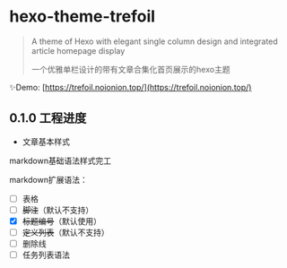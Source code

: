 # hexo-theme-trefoil

> A theme of Hexo with elegant single column design and integrated article homepage display
>
> 一个优雅单栏设计的带有文章合集化首页展示的hexo主题

✨Demo: [https://trefoil.noionion.top/](https://trefoil.noionion.top/)

## 0.1.0 工程进度

* 文章基本样式

markdown基础语法样式完工

markdown扩展语法：

- [ ] 表格
- [ ] ~~脚注~~（默认不支持）
- [x] ~~标题编号~~（默认使用）
- [ ] ~~定义列表~~（默认不支持）
- [ ] 删除线
- [ ] 任务列表语法